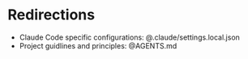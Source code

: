 # Redirections

- Claude Code specific configurations: @.claude/settings.local.json
- Project guidlines and principles: @AGENTS.md
